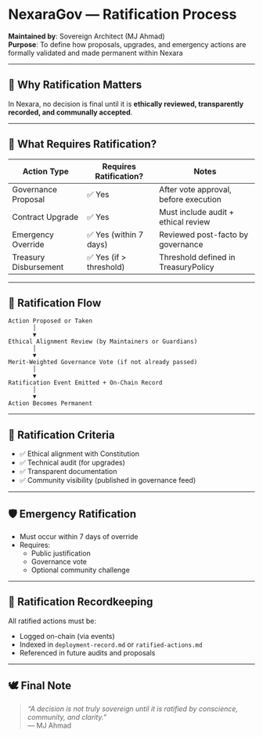 # NexaraGov — Ratification Process

**Maintained by**: Sovereign Architect (MJ Ahmad)  
**Purpose**: To define how proposals, upgrades, and emergency actions are formally validated and made permanent within Nexara

---

## 🧠 Why Ratification Matters

In Nexara, no decision is final until it is **ethically reviewed, transparently recorded, and communally accepted**.

---

## 🧾 What Requires Ratification?

| Action Type         | Requires Ratification? | Notes |
|---------------------|------------------------|-------|
| Governance Proposal | ✅ Yes                 | After vote approval, before execution |
| Contract Upgrade    | ✅ Yes                 | Must include audit + ethical review |
| Emergency Override  | ✅ Yes (within 7 days) | Reviewed post-facto by governance |
| Treasury Disbursement | ✅ Yes (if > threshold) | Threshold defined in TreasuryPolicy |

---

## 🧬 Ratification Flow

```
Action Proposed or Taken
       │
       ▼
Ethical Alignment Review (by Maintainers or Guardians)
       │
       ▼
Merit-Weighted Governance Vote (if not already passed)
       │
       ▼
Ratification Event Emitted + On-Chain Record
       │
       ▼
Action Becomes Permanent
```

---

## 🔐 Ratification Criteria

- ✅ Ethical alignment with Constitution
- ✅ Technical audit (for upgrades)
- ✅ Transparent documentation
- ✅ Community visibility (published in governance feed)

---

## 🛡️ Emergency Ratification

- Must occur within 7 days of override
- Requires:
  - Public justification
  - Governance vote
  - Optional community challenge

---

## 🧾 Ratification Recordkeeping

All ratified actions must be:
- Logged on-chain (via events)
- Indexed in `deployment-record.md` or `ratified-actions.md`
- Referenced in future audits and proposals

---

## 🕊️ Final Note

> _“A decision is not truly sovereign until it is ratified by conscience, community, and clarity.”_  
> — MJ Ahmad
